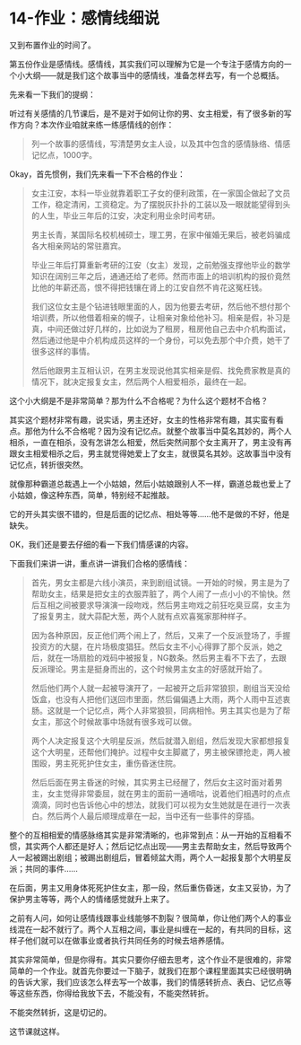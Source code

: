 # 14-作业：感情线细说

又到布置作业的时间了。

第五份作业是感情线。感情线，其实我们可以理解为它是一个专注于感情方向的一个小大纲——就是我们这个故事当中的感情线，准备怎样去写，有一个总概括。

先来看一下我们的提纲：

听过有关感情的几节课后，是不是对于如何让你的男、女主相爱，有了很多新的写作方向？本次作业咱就来练一练感情线的创作：

> 列一个故事的感情线，写清楚男女主人设，以及其中包含的感情脉络、情感记忆点，1000字。

Okay，首先惯例，我们先来看一下不合格的作业：

> 女主江安，本科一毕业就靠着职工子女的便利政策，在一家国企做起了文员工作，稳定清闲，工资稳定。为了摆脱灰扑扑的工装以及一眼就能望得到头的人生，毕业三年后的江安，决定利用业余时间考研。
>
> 男主长青，某国际名校机械硕士，理工男，在家中催婚无果后，被老妈骗成各大相亲网站的常驻嘉宾。
>
> 毕业三年后打算重新考研的江安（女主）发现，之前勉强支撑他毕业的数学知识在阔别三年之后，通通还给了老师。然而市面上的培训机构的报价竟然比他的年薪还高，恨不得把钱镶在肾上的江安自然不肯花这冤枉钱。
>
> 我们这位女主是个钻进钱眼里面的人，因为他要去考研，然后他不想付那个培训费，所以他借着相亲的幌子，让相亲对象给他补习。相亲是假，补习是真，中间还做过好几样的，比如说为了租房，租房他自己去中介机构面试，然后通过他是中介机构成员这样的一个身份，可以免去那个中介费，她干了很多这样的事情。
>
> 然后他跟男主互相认识，在男主发现说他其实相亲是假、找免费家教是真的情况下，就决定报复女主，然后两个人相爱相杀，最终在一起。
>

这个小大纲是不是非常简单？那为什么不合格呢？为什么这个题材不合格？

其实这个题材非常有趣，说实话，男主还好，女主的性格非常有趣，其实蛮有看点。那他为什么不合格呢？因为没有记忆点。就整个故事当中莫名其妙的，两个人相杀，一直在相杀，没有怎讲怎么相爱，然后突然间那个女主离开了，男主没有再跟女主相爱相杀之后，男主就觉得她爱上了女主，就很莫名其妙。这故事当中没有记忆点，转折很突然。

就像那种霸道总裁遇上一个小姑娘，然后小姑娘跟别人不一样，霸道总裁也爱上了小姑娘，像这种东西，简单，特别经不起推敲。

它的开头其实很不错的，但是后面的记忆点、相处等等……他不是做的不好，他是缺失。

OK，我们还是要去仔细的看一下我们情感课的内容。

下面我们来讲一讲，重点讲一讲我们合格的感情线：

> 首先，男女主都是六线小演员，来到剧组试镜。一开始的时候，男主是为了帮助女主，结果是把女主的衣服弄脏了，两个人闹了一点小小的不愉快。然后互相之间被要求导演演一段吻戏，然后男主吻戏之前狂吃臭豆腐，女主为了报复男主，就大蒜配大葱，两个人就有点欢喜冤家那种样子。
>
> 因为各种原因，反正他们两个闹上了，然后，又来了一个反派登场了，手握投资方的大腿，在片场极度猖狂。然后女主不小心得罪了那个反派，她之后，就在一场扇脸的戏码中被报复，NG数条。然后男主看不下去了，去跟反派理论。男主是挺身而出的，这个时候男主女主的好感就开始了。
>
> 然后他们两个人就一起被导演开了，一起被开之后非常狼狈，剧组当天没给饭盒，也没有人把他们送回市里面，然后偏偏遇上大雨，两个人雨中互述衷肠。这就是一个记忆点，两个人非常狼狈，同病相怜。男主其实也是为了帮女主，那这个时候故事中场就有很多戏可以做。
>
> 两个人决定报复这个大明星反派，然后就潜入剧组，然后发现大家都想报复这个大明星，还帮他们掩护。过程中女主脚崴了，男主被保镖抢走，两人被围殴，男主死死护住女主，重伤昏迷住院。
>
> 然后后面在男主昏迷的时候，其实男主已经醒了，然后女主这时面对着男主，女主觉得非常委屈，就在男主的面前一通嘀咕，说着他们相遇时的点点滴滴，同时也告诉他心中的想法，就我们可以视为女生她就是在进行一次表白。然后两个人最后顺理成章在一起，当中还有一些事件的穿插。
>

整个的互相相爱的情感脉络其实是非常清晰的，也非常到点：从一开始的互相看不惯，其实两个人都还是好人；然后记忆点出现——男主去帮助女主，然后导致两个人一起被踢出剧组；被踢出剧组后，冒着倾盆大雨，两个人一起报复那个大明星反派；共同的事件……

在后面，男主又用身体死死护住女主，那一段，然后重伤昏迷，女主又妥协，为了保护男主等等，两个人的情绪感觉就升上来了。

之前有人问，如何让感情线跟事业线能够不割裂？很简单，你让他们两个人的事业线混在一起不就行了。两个人互相之间，事业是纠缠在一起的，有共同的目标，这样子他们就可以在做事业或者执行共同任务的时候去培养感情。

其实非常简单，但是你得有。其实只要你仔细去思考，这个作业不是很难的，非常简单的一个作业。就首先你要过一下脑子，就我们在那个课程里面其实已经很明确的告诉大家，我们应该怎么样去写一个故事，我们的情感转折点、表白、记忆点等等这些东西，你得给我放下去，不能没有，不能突然转折。

不能突然转折，这是切记的。

这节课就这样。
